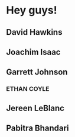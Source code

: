 # Hey guys!

## David Hawkins
## Joachim Isaac
## Garrett Johnson
### ETHAN COYLE
## Jereen LeBlanc
## Pabitra Bhandari
